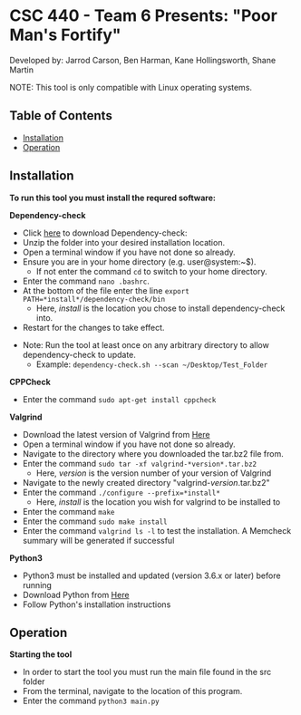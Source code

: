# CSC 440 - Team 6 Presents: "Poor Man's Fortify"

Developed by:
Jarrod Carson, Ben Harman, Kane Hollingsworth, Shane Martin

NOTE: This tool is only compatible with Linux operating systems.

Table of Contents
-----
- [Installation](#installation)
- [Operation](#operation)


Installation
-----

**To run this tool you must install the requred software:**

**Dependency-check**
- Click [here](https://github.com/jeremylong/DependencyCheck/releases/download/v6.0.3/dependency-check-6.0.3-release.zip) to download Dependency-check: 
- Unzip the folder into your desired installation location.
- Open a terminal window if you have not done so already.
- Ensure you are in your home directory (e.g. user@system:~$). 
  - If not enter the command `cd` to switch to your home directory.
- Enter the command `nano .bashrc`.
- At the bottom of the file enter the line `export PATH=*install*/dependency-check/bin`
  - Here, *install* is the location you chose to install dependency-check into.
- Restart for the changes to take effect.

* Note: Run the tool at least once on any arbitrary directory to allow dependency-check to update.
  * Example: `dependency-check.sh --scan ~/Desktop/Test_Folder`


**CPPCheck**
- Enter the command `sudo apt-get install cppcheck`


**Valgrind**
- Download the latest version of Valgrind from [Here](https://www.valgrind.org/downloads/current.html)
- Open a terminal window if you have not done so already.
- Navigate to the directory where you downloaded the tar.bz2 file from.
- Enter the command `sudo tar -xf valgrind-*version*.tar.bz2`
  - Here, *version* is the version number of your version of Valgrind
- Navigate to the newly created directory "valgrind-*version*.tar.bz2"
- Enter the command `./configure --prefix=*install*`
  - Here, *install* is the location you wish for valgrind to be installed to
- Enter the command `make`
- Enter the command `sudo make install`
- Enter the command `valgrind ls -l` to test the installation. A Memcheck summary will be generated if successful


**Python3**
- Python3 must be installed and updated (version 3.6.x or later) before running
- Download Python from [Here](https://www.python.org/downloads/)
- Follow Python's installation instructions 


Operation
-----

**Starting the tool**
- In order to start the tool you must run the main file found in the src folder
- From the terminal, navigate to the location of this program.
- Enter the command `python3 main.py`
